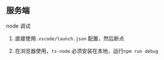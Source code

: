 ## 服务端

node 调试

1. 直接使用`.vscode/launch.json` 配置，然后断点

2. 在浏览器使用，`ts-node` 必须安装在本地，运行`npm run debug`